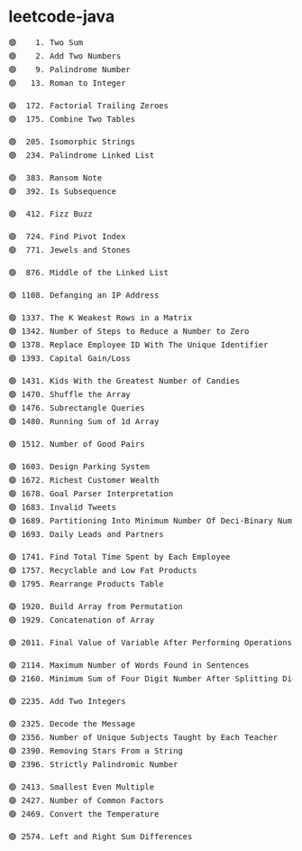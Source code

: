 # leetcode-java

<pre>
🟢    1. Two Sum
🟢    2. Add Two Numbers
🟢    9. Palindrome Number
🟢   13. Roman to Integer

🟢  172. Factorial Trailing Zeroes
🟢  175. Combine Two Tables

🟢  205. Isomorphic Strings
🟢  234. Palindrome Linked List

🟢  383. Ransom Note
🟢  392. Is Subsequence

🟢  412. Fizz Buzz

🟢  724. Find Pivot Index
🟢  771. Jewels and Stones

🟢  876. Middle of the Linked List

🟢 1108. Defanging an IP Address

🟢 1337. The K Weakest Rows in a Matrix
🟢 1342. Number of Steps to Reduce a Number to Zero
🟢 1378. Replace Employee ID With The Unique Identifier
🟢 1393. Capital Gain/Loss

🟢 1431. Kids With the Greatest Number of Candies
🟢 1470. Shuffle the Array
🟢 1476. Subrectangle Queries
🟢 1480. Running Sum of 1d Array

🟢 1512. Number of Good Pairs

🟢 1603. Design Parking System
🟢 1672. Richest Customer Wealth
🟢 1678. Goal Parser Interpretation
🟢 1683. Invalid Tweets
🟢 1689. Partitioning Into Minimum Number Of Deci-Binary Numbers
🟢 1693. Daily Leads and Partners

🟢 1741. Find Total Time Spent by Each Employee
🟢 1757. Recyclable and Low Fat Products
🟢 1795. Rearrange Products Table

🟢 1920. Build Array from Permutation
🟢 1929. Concatenation of Array

🟢 2011. Final Value of Variable After Performing Operations

🟢 2114. Maximum Number of Words Found in Sentences
🟢 2160. Minimum Sum of Four Digit Number After Splitting Digits

🟢 2235. Add Two Integers

🟢 2325. Decode the Message
🟢 2356. Number of Unique Subjects Taught by Each Teacher
🟢 2390. Removing Stars From a String
🟢 2396. Strictly Palindromic Number

🟢 2413. Smallest Even Multiple
🟢 2427. Number of Common Factors
🟢 2469. Convert the Temperature

🟢 2574. Left and Right Sum Differences
</pre>